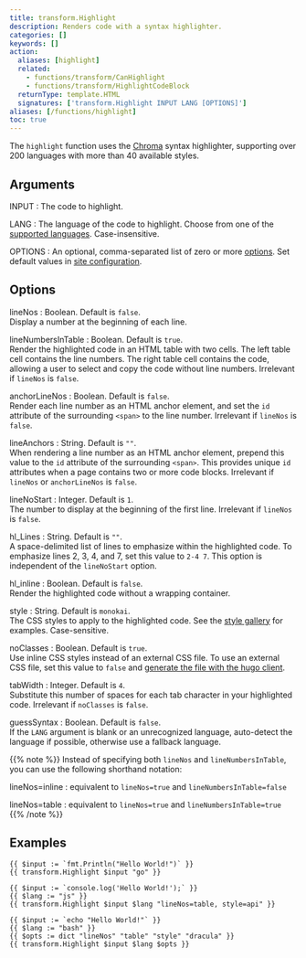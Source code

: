 ```yaml
---
title: transform.Highlight
description: Renders code with a syntax highlighter.
categories: []
keywords: []
action:
  aliases: [highlight]
  related:
    - functions/transform/CanHighlight
    - functions/transform/HighlightCodeBlock
  returnType: template.HTML
  signatures: ['transform.Highlight INPUT LANG [OPTIONS]']
aliases: [/functions/highlight]
toc: true
---
```


The `highlight` function uses the [Chroma] syntax highlighter, supporting over 200 languages with more than 40 available styles.

## Arguments

INPUT
: The code to highlight.

LANG
: The language of the code to highlight. Choose from one of the [supported languages]. Case-insensitive.

OPTIONS
: An optional, comma-separated list of zero or more [options]. Set default values in [site configuration].

## Options

lineNos
: Boolean. Default is `false`.\
Display a number at the beginning of each line.

lineNumbersInTable
: Boolean. Default is `true`.\
Render the highlighted code in an HTML table with two cells. The left table cell contains the line numbers. The right table cell contains the code, allowing a user to select and copy the code without line numbers. Irrelevant if `lineNos` is `false`.

anchorLineNos
: Boolean. Default is `false`.\
Render each line number as an HTML anchor element, and set the `id` attribute of the surrounding `<span>` to the line number. Irrelevant if `lineNos` is `false`.

lineAnchors
: String. Default is `""`.\
When rendering a line number as an HTML anchor element, prepend this value to the `id` attribute of the surrounding `<span>`. This provides unique `id` attributes when a page contains two or more code blocks. Irrelevant if `lineNos` or `anchorLineNos` is `false`.

lineNoStart
: Integer. Default is `1`.\
The number to display at the beginning of the first line. Irrelevant if `lineNos` is `false`.

hl_Lines
: String. Default is `""`.\
A space-delimited list of lines to emphasize within the highlighted code. To emphasize lines 2, 3, 4, and 7, set this value to `2-4 7`. This option is independent of the `lineNoStart` option.

hl_inline
: Boolean. Default is `false`.\
Render the highlighted code without a wrapping container.

style
: String. Default is `monokai`.\
The CSS styles to apply to the highlighted code. See the [style gallery] for examples. Case-sensitive.

noClasses
: Boolean. Default is `true`.\
Use inline CSS styles instead of an external CSS file. To use an external CSS file, set this value to `false` and [generate the file with the hugo client][hugo client].

tabWidth
: Integer. Default is `4`.\
Substitute this number of spaces for each tab character in your highlighted code. Irrelevant if `noClasses` is `false`.

guessSyntax
: Boolean. Default is `false`.\
If the `LANG` argument is blank or an unrecognized language, auto-detect the language if possible, otherwise use a fallback language.

{{% note %}}
Instead of specifying both `lineNos` and `lineNumbersInTable`, you can use the following shorthand notation:

lineNos=inline
: equivalent to `lineNos=true` and `lineNumbersInTable=false`

lineNos=table
: equivalent to `lineNos=true` and `lineNumbersInTable=true`
{{% /note %}}

## Examples

```go-html-template
{{ $input := `fmt.Println("Hello World!")` }}
{{ transform.Highlight $input "go" }}

{{ $input := `console.log('Hello World!');` }}
{{ $lang := "js" }}
{{ transform.Highlight $input $lang "lineNos=table, style=api" }}

{{ $input := `echo "Hello World!"` }}
{{ $lang := "bash" }}
{{ $opts := dict "lineNos" "table" "style" "dracula" }}
{{ transform.Highlight $input $lang $opts }}
```

[Chroma]: https://github.com/alecthomas/chroma
[hugo client]: /commands/hugo_gen_chromastyles
[options]: #options
[site configuration]: /getting-started/configuration-markup#highlight
[style gallery]: https://xyproto.github.io/splash/docs/
[supported languages]: /content-management/syntax-highlighting#list-of-chroma-highlighting-languages
